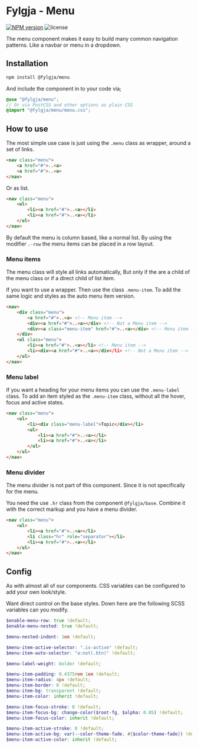 # Fylgja - Menu

[![NPM version](https://img.shields.io/npm/v/@fylgja/menu)](https://www.npmjs.org/package/@fylgja/menu)
![license](https://img.shields.io/github/license/fylgja/fylgja)

The menu component makes it easy to build many common navigation patterns.
Like a navbar or menu in a dropdown.

## Installation

```bash
npm install @fylgja/menu
```

And include the component in to your code via;

```scss
@use "@fylgja/menu";
// Or via PostCSS and other options as plain CSS
@import "@fylgja/menu/menu.css";
```

## How to use

The most simple use case is just using the `.menu` class as wrapper,
around a set of links.

```html
<nav class="menu">
    <a href="#">..<a>
    <a href="#">..<a>
</nav>
```

Or as list.

```html
<nav class="menu">
    <ul>
        <li><a href="#">..<a></li>
        <li><a href="#">..<a></li>
    </ul>
</nav>
```

By default the menu is column based, like a normal list.
By using the modifier `.-row` the menu items can be placed in a row layout.

### Menu items

The menu class will style all links automatically,
But only if the are a child of the menu class or if a direct child of list item.

If you want to use a wrapper.
Then use the class `.menu-item`.
To add the same logic and styles as the auto menu item version.

```html
<nav>
    <div class="menu">
        <a href="#">..<a> <!-- Menu item -->
        <div><a href="#">..<a></div> <!-- Not a Menu item -->
        <div><a class="menu-item" href="#">..<a></div> <!-- Menu item -->
    </div>
    <ul class="menu">
        <li><a href="#">..<a></li> <!-- Menu item -->
        <li><div><a href="#">..<a></div</li> <!-- Not a Menu item -->
    </ul>
</nav>
```

### Menu label

If you want a heading for your menu items you can use the `.menu-label` class.
To add an item styled as the `.menu-item` class,
without all the hover, focus and active states.

```html
<nav class="menu">
    <ul>
        <li><div class="menu-label">Topic</div></li>
        <ul>
            <li><a href="#">..<a></li>
            <li><a href="#">..<a></li>
        </ul>
    </ul>
</nav>
```

### Menu divider

The menu divider is not part of this component.
Since it is not specifically for the menu.

You need the use `.hr` class from the component `@fylgja/base`.
Combine it with the correct markup and you have a menu divider.

```html
<nav class="menu">
    <ul>
        <li><a href="#">..<a></li>
        <li class="hr" role="separator"></li>
        <li><a href="#">..<a></li>
    </ul>
</nav>
```

## Config

As with almost all of our components.
CSS variables can be configured to add your own look/style.

Want direct control on the base styles.
Down here are the following SCSS variables can you modify.

```scss
$enable-menu-row: true !default;
$enable-menu-nested: true !default;

$menu-nested-indent: 1em !default;

$menu-item-active-selector: ".is-active" !default;
$menu-item-auto-selector: "a:not(.btn)" !default;

$menu-label-weight: bolder !default;

$menu-item-padding: 0.4375rem 1em !default;
$menu-item-radius: 4px !default;
$menu-item-border: 0 !default;
$menu-item-bg: transparent !default;
$menu-item-color: inherit !default;

$menu-item-focus-stroke: 0 !default;
$menu-item-focus-bg: change-color($root-fg, $alpha: 0.05) !default;
$menu-item-focus-color: inherit !default;

$menu-item-active-stroke: 0 !default;
$menu-item-active-bg: var(--color-theme-fade, #{$color-theme-fade}) !default;
$menu-item-active-color: inherit !default;
```
